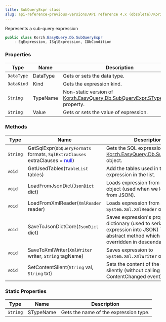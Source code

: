 ```yaml
---
title: SubQueryExpr class
slug: api-reference-previous-versions/API reference 4.x (obsolete)/Korzh.EasyQuery.Db namespace/subqueryexpr-class
---
```



Represents a sub-query expression
```csharp
public class Korzh.EasyQuery.Db.SubQueryExpr
    : EqExpression, ISqlExpression, IDbCondition

```

### Properties

| Type | Name | Description | 
| --- | --- | --- | 
| `DataType` | DataType | Gets or sets the data type. | 
| `DataKind` | Kind | Gets the expression kind. | 
| `String` | TypeName | Non-static version of [Korzh.EasyQuery.Db.SubQueryExpr.STypeName](/api-reference-4x/korzh-easyquery-db-namespace/subqueryexpr-class) property. | 
| `String` | Value | Gets or sets the value of expression. | 


### Methods

| Type | Name | Description | 
| --- | --- | --- | 
| `String` | GetSqlExpr(`DbQueryFormats` formats, `SqlExtraClauses` extraClauses = <span style='color: blue'>null</span>) | Gets the SQL expression of the [Korzh.EasyQuery.Db.SubQueryExpr](/api-reference-4x/korzh-easyquery-db-namespace/subqueryexpr-class) object. | 
| `void` | GetUsedTables(`TableList` tables) | Add the tables used in this expression in the list. | 
| `void` | LoadFromJsonDict(`JsonDict` dict) | Loads expression from IDictionary object (used when we load query from JSON). | 
| `void` | LoadFromXmlReader(`XmlReader` reader) | Loads expression from `System.Xml.XmlReader` object. | 
| `void` | SaveToJsonDictCore(`JsonDict` dict) | Saves expression's properties to dictionary (used to serialize expression into JSON)  This is an abstract method which should be overridden in descendant classes. | 
| `void` | SaveToXmlWriter(`XmlWriter` writer, `String` tagName) | Saves expression to `System.Xml.XmlWriter` object. | 
| `void` | SetContentSilent(`String` val, `String` txt) | Sets the content of the expression silently (without calling ContentChanged event). | 


### Static Properties

| Type | Name | Description | 
| --- | --- | --- | 
| `String` | STypeName | Gets the name of the expression type. |